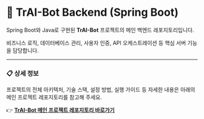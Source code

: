 # 🤖 TrAI-Bot Backend (Spring Boot)

Spring Boot와 Java로 구현된 **TrAI-Bot** 프로젝트의 메인 백엔드 레포지토리입니다.

비즈니스 로직, 데이터베이스 관리, 사용자 인증, API 오케스트레이션 등 핵심 서버 기능을 담당합니다.

---

### 📋 상세 정보

프로젝트의 전체 아키텍처, 기술 스택, 설정 방법, 실행 가이드 등 자세한 내용은 아래의 메인 프로젝트 레포지토리를 참고해 주세요.

👉 **[TrAI-Bot 메인 프로젝트 레포지토리 바로가기](https://github.com/GodsB1025/traibot_project)**
